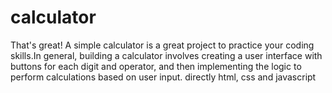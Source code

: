 # calculator
That's great! A simple calculator is a great project to practice your coding skills.In general, building a calculator involves creating a user interface with buttons for each digit and operator, and then implementing the logic to perform calculations based on user input. 
directly html, css and javascript
